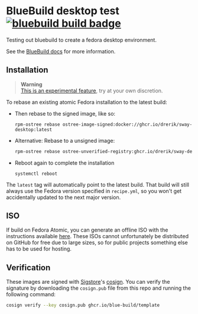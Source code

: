 # BlueBuild desktop test &nbsp; [![bluebuild build badge](https://github.com/drerik/desktop-bluebuild-test/actions/workflows/build.yml/badge.svg)](https://github.com/drerik/desktop-bluebuild-test/actions/workflows/build.yml)

Testing out bluebuild to create a fedora desktop environment.

See the [BlueBuild docs](https://blue-build.org/how-to/setup/) for more information.



## Installation

> **Warning**  
> [This is an experimental feature](https://www.fedoraproject.org/wiki/Changes/OstreeNativeContainerStable), try at your own discretion.

To rebase an existing atomic Fedora installation to the latest build:

- Then rebase to the signed image, like so:
  ```
  rpm-ostree rebase ostree-image-signed:docker://ghcr.io/drerik/sway-desktop:latest
  ```

- Alternative: Rebase to a unsigned image:
  ```bash
  rpm-ostree rebase ostree-unverified-registry:ghcr.io/drerik/sway-desktop-rl:latest
  ```

- Reboot again to complete the installation
  ```
  systemctl reboot
  ```

The `latest` tag will automatically point to the latest build. That build will still always use the Fedora version specified in `recipe.yml`, so you won't get accidentally updated to the next major version.

## ISO

If build on Fedora Atomic, you can generate an offline ISO with the instructions available [here](https://blue-build.org/learn/universal-blue/#fresh-install-from-an-iso). These ISOs cannot unfortunately be distributed on GitHub for free due to large sizes, so for public projects something else has to be used for hosting.

## Verification

These images are signed with [Sigstore](https://www.sigstore.dev/)'s [cosign](https://github.com/sigstore/cosign). You can verify the signature by downloading the `cosign.pub` file from this repo and running the following command:

```bash
cosign verify --key cosign.pub ghcr.io/blue-build/template
```
